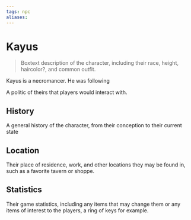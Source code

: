 ```yaml
---
tags: npc
aliases:
---
```

# Kayus

> Boxtext description of the character, including their race, height, haircolor?, and common outfit.

Kayus is a necromancer. He was following 

A politic of theirs that players would interact with.

## History
A general history of the character, from their conception to their current state

## Location
Their place of residence, work, and other locations they may be found in, such as a favorite tavern or shoppe.

## Statistics
Their game statistics, including any items that may change them or any items of interest to the players, a ring of keys for example.
